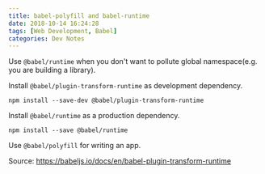 ```yaml
---
title: babel-polyfill and babel-runtime
date: 2018-10-14 16:24:28
tags: [Web Development, Babel]
categories: Dev Notes
---
```


Use `@babel/runtime` when you don't want to pollute global namespace(e.g. you are building a library).

Install `@babel/plugin-transform-runtime` as development dependency.

```text
npm install --save-dev @babel/plugin-transform-runtime
```

Install `@babel/runtime` as a production dependency.

```text
npm install --save @babel/runtime
```

Use `@babel/polyfill` for writing an app.

Source: https://babeljs.io/docs/en/babel-plugin-transform-runtime
